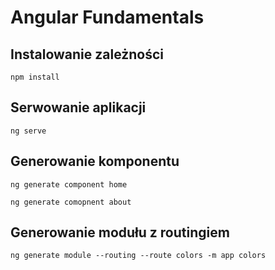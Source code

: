 # Angular Fundamentals

## Instalowanie zależności

```
npm install
```

## Serwowanie aplikacji

```
ng serve
```

## Generowanie komponentu

```
ng generate component home

ng generate comopnent about
```


## Generowanie modułu z routingiem

```
ng generate module --routing --route colors -m app colors
```
